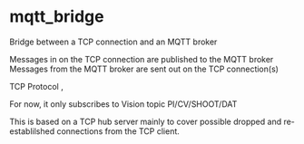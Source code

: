 # mqtt_bridge

Bridge between a TCP connection and an MQTT broker

Messages in on the TCP connection are published to the MQTT broker
Messages from the MQTT broker are sent out on the TCP connection(s)

TCP Protocol
 <topic>,<message>

For now, it only subscribes to Vision topic PI/CV/SHOOT/DAT

This is based on a TCP hub server mainly to cover possible dropped and re-establilshed connections from the TCP client.

